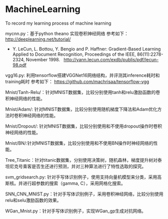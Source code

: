 # MachineLearning
To record my learning process of machine learning

mycnn.py：基于python theano 实现卷积神经网络
参考如下：
http://deeplearning.net/tutorial/
- Y. LeCun, L. Bottou, Y. Bengio and P. Haffner:
   Gradient-Based Learning Applied to Document
   Recognition, Proceedings of the IEEE, 86(11):2278-2324, November 1998.
   http://yann.lecun.com/exdb/publis/pdf/lecun-98.pdf

vgg16.py:
利用tensorflow搭建VGGNet16网络结构，并评测其inference耗时和training耗时
参考如下：
https://github.com/machrisaa/tensorflow-vgg

Mnist/Tanh-Relu/：针对MNIST数据集，比较分别使用tanh和relu激励函数的卷积神经网络的性能。

Mnist/Adam/: 针对MNIST数据集，比较分别使用随机梯度下降法和Adam优化方法时卷积神经网络的性能。

Mnist/Dropout/: 针对MNIST数据集，比较分别使用和不使用dropout操作时卷积神经网络的性能。

Mnist/BN/:针对MNIST数据集，比较分别使用和不使用BN操作时神经网络的性能。

Tree_Titanic：针对titanic数据集，分别使用决策树，随机森林，梯度提升树对泰坦尼克号乘客是否生还进行预测，并对三种算法进行了特性选取的探究。

svm_gridsearch.py: 针对手写体识别例子，使用支持向量机模型来分类，采用高斯核。并进行超参数的搜索（gamma, C），采用网格化搜索。

SNN_CNN_MNIST.py：针对手写体识别例子，采用卷积神经网络，比较分别使用relu和selu激励函数的效果。

WGan_Mnist.py：针对手写体识别例子，实现WGan_gp生成对抗网络。
